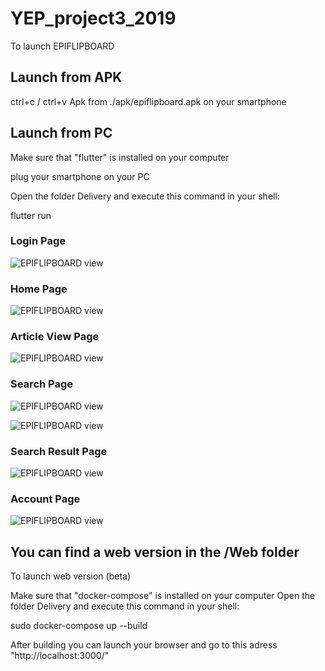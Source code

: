# YEP_project3_2019

To launch EPIFLIPBOARD

## Launch from APK
ctrl+c / ctrl+v Apk from ./apk/epiflipboard.apk on your smartphone

## Launch from PC
Make sure that "flutter" is installed on your computer

plug your smartphone on your PC

Open the folder Delivery and execute this command in your shell:

flutter run



### Login Page
![EPIFLIPBOARD view](./assets/views/connection.jpg)

### Home Page
![EPIFLIPBOARD view](./assets/views/home.jpg)

### Article View Page
![EPIFLIPBOARD view](./assets/views/article.jpg)

### Search Page
![EPIFLIPBOARD view](./assets/views/search.jpg)

![EPIFLIPBOARD view](./assets/views/search2.jpg)

### Search Result Page
![EPIFLIPBOARD view](./assets/views/result.jpg)

### Account Page
![EPIFLIPBOARD view](./assets/views/account.jpg)



## You can find a web version in the /Web folder
To launch web version (beta)

Make sure that "docker-compose" is installed on your computer
Open the folder Delivery and execute this command in your shell:

sudo docker-compose up --build

After building you can launch your browser and go to this adress "http://localhost:3000/"